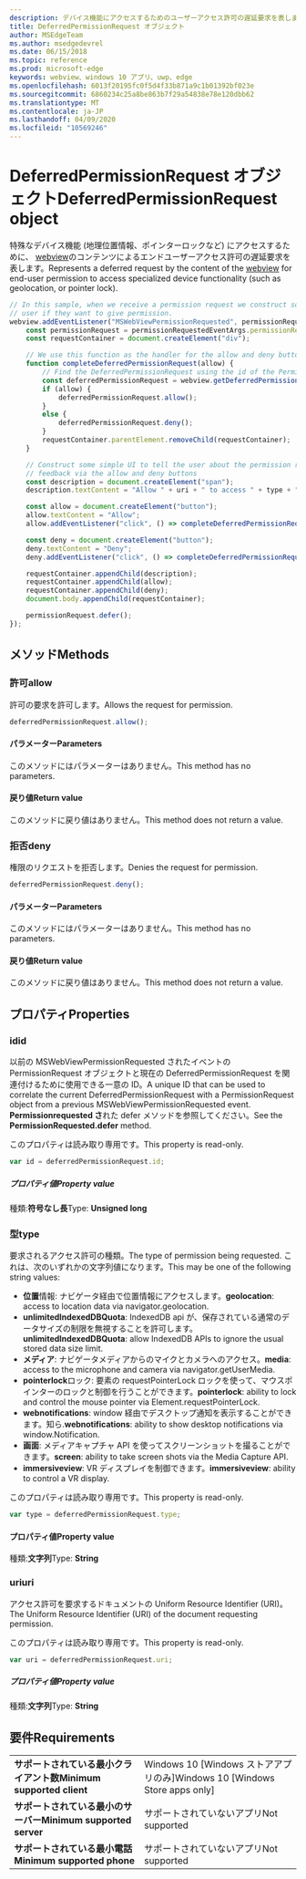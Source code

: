 ```yaml
---
description: デバイス機能にアクセスするためのユーザーアクセス許可の遅延要求を表します。
title: DeferredPermissionRequest オブジェクト
author: MSEdgeTeam
ms.author: msedgedevrel
ms.date: 06/15/2018
ms.topic: reference
ms.prod: microsoft-edge
keywords: webview、windows 10 アプリ、uwp、edge
ms.openlocfilehash: 6013f20195fc0f5d4f33b871a9c1b01392bf023e
ms.sourcegitcommit: 6860234c25a8be863b7f29a54838e78e120dbb62
ms.translationtype: MT
ms.contentlocale: ja-JP
ms.lasthandoff: 04/09/2020
ms.locfileid: "10569246"
---
```

# <span data-ttu-id="d8db0-104">DeferredPermissionRequest オブジェクト</span><span class="sxs-lookup"><span data-stu-id="d8db0-104">DeferredPermissionRequest object</span></span>

<span data-ttu-id="d8db0-105">特殊なデバイス機能 (地理位置情報、ポインターロックなど) にアクセスするために、 [webview](../webview.md)のコンテンツによるエンドユーザーアクセス許可の遅延要求を表します。</span><span class="sxs-lookup"><span data-stu-id="d8db0-105">Represents a deferred request by the content of the [webview](../webview.md) for end-user permission to access specialized device functionality (such as geolocation, or pointer lock).</span></span>

```js
// In this sample, when we receive a permission request we construct some basic UI to ask the
// user if they want to give permission.
webview.addEventListener("MSWebViewPermissionRequested", permissionRequestedEventArgs => {
    const permissionRequest = permissionRequestedEventArgs.permissionRequest;
    const requestContainer = document.createElement("div");

    // We use this function as the handler for the allow and deny buttons.
    function completeDeferredPermissionRequest(allow) {
        // Find the DeferredPermissionRequest using the id of the PermissionRequest we deferred.
        const deferredPermissionRequest = webview.getDeferredPermissionRequestById(permissionRequest.id);
        if (allow) {
            deferredPermissionRequest.allow();
        }
        else {
            deferredPermissionRequest.deny();
        }
        requestContainer.parentElement.removeChild(requestContainer);
    }

    // Construct some simple UI to tell the user about the permission request and get their
    // feedback via the allow and deny buttons
    const description = document.createElement("span");
    description.textContent = "Allow " + uri + " to access " + type + "?";

    const allow = document.createElement("button");
    allow.textContent = "Allow";
    allow.addEventListener("click", () => completeDeferredPermissionRequest(true));

    const deny = document.createElement("button");
    deny.textContent = "Deny";
    deny.addEventListener("click", () => completeDeferredPermissionRequest(false));

    requestContainer.appendChild(description);
    requestContainer.appendChild(allow);
    requestContainer.appendChild(deny);
    document.body.appendChild(requestContainer);

    permissionRequest.defer();
});
```

## <span data-ttu-id="d8db0-106">メソッド</span><span class="sxs-lookup"><span data-stu-id="d8db0-106">Methods</span></span>

### <span data-ttu-id="d8db0-107">許可</span><span class="sxs-lookup"><span data-stu-id="d8db0-107">allow</span></span>

<span data-ttu-id="d8db0-108">許可の要求を許可します。</span><span class="sxs-lookup"><span data-stu-id="d8db0-108">Allows the request for permission.</span></span>

```js
deferredPermissionRequest.allow();
```

#### <span data-ttu-id="d8db0-109">パラメーター</span><span class="sxs-lookup"><span data-stu-id="d8db0-109">Parameters</span></span>

<span data-ttu-id="d8db0-110">このメソッドにはパラメーターはありません。</span><span class="sxs-lookup"><span data-stu-id="d8db0-110">This method has no parameters.</span></span>

#### <span data-ttu-id="d8db0-111">戻り値</span><span class="sxs-lookup"><span data-stu-id="d8db0-111">Return value</span></span>

<span data-ttu-id="d8db0-112">このメソッドに戻り値はありません。</span><span class="sxs-lookup"><span data-stu-id="d8db0-112">This method does not return a value.</span></span>

### <span data-ttu-id="d8db0-113">拒否</span><span class="sxs-lookup"><span data-stu-id="d8db0-113">deny</span></span>

<span data-ttu-id="d8db0-114">権限のリクエストを拒否します。</span><span class="sxs-lookup"><span data-stu-id="d8db0-114">Denies the request for permission.</span></span>

```js
deferredPermissionRequest.deny();
```

#### <span data-ttu-id="d8db0-115">パラメーター</span><span class="sxs-lookup"><span data-stu-id="d8db0-115">Parameters</span></span>

<span data-ttu-id="d8db0-116">このメソッドにはパラメーターはありません。</span><span class="sxs-lookup"><span data-stu-id="d8db0-116">This method has no parameters.</span></span>

#### <span data-ttu-id="d8db0-117">戻り値</span><span class="sxs-lookup"><span data-stu-id="d8db0-117">Return value</span></span>

<span data-ttu-id="d8db0-118">このメソッドに戻り値はありません。</span><span class="sxs-lookup"><span data-stu-id="d8db0-118">This method does not return a value.</span></span>

## <span data-ttu-id="d8db0-119">プロパティ</span><span class="sxs-lookup"><span data-stu-id="d8db0-119">Properties</span></span>

### <span data-ttu-id="d8db0-120">id</span><span class="sxs-lookup"><span data-stu-id="d8db0-120">id</span></span>

<span data-ttu-id="d8db0-121">以前の MSWebViewPermissionRequested されたイベントの PermissionRequest オブジェクトと現在の DeferredPermissionRequest を関連付けるために使用できる一意の ID。</span><span class="sxs-lookup"><span data-stu-id="d8db0-121">A unique ID that can be used to correlate the current DeferredPermissionRequest with a PermissionRequest object from a previous MSWebViewPermissionRequested event.</span></span> <span data-ttu-id="d8db0-122">**Permissionrequested さ**れた defer メソッドを参照してください。</span><span class="sxs-lookup"><span data-stu-id="d8db0-122">See the **PermissionRequested.defer** method.</span></span>

<span data-ttu-id="d8db0-123">このプロパティは読み取り専用です。</span><span class="sxs-lookup"><span data-stu-id="d8db0-123">This property is read-only.</span></span>

```js
var id = deferredPermissionRequest.id;
```

##### <span data-ttu-id="d8db0-124">プロパティ値</span><span class="sxs-lookup"><span data-stu-id="d8db0-124">Property value</span></span>

<span data-ttu-id="d8db0-125">種類:**符号なし長**</span><span class="sxs-lookup"><span data-stu-id="d8db0-125">Type: **Unsigned long**</span></span>

### <span data-ttu-id="d8db0-126">型</span><span class="sxs-lookup"><span data-stu-id="d8db0-126">type</span></span>

<span data-ttu-id="d8db0-127">要求されるアクセス許可の種類。</span><span class="sxs-lookup"><span data-stu-id="d8db0-127">The type of permission being requested.</span></span> <span data-ttu-id="d8db0-128">これは、次のいずれかの文字列値になります。</span><span class="sxs-lookup"><span data-stu-id="d8db0-128">This may be one of the following string values:</span></span>

- <span data-ttu-id="d8db0-129">**位置**情報: ナビゲータ経由で位置情報にアクセスします。</span><span class="sxs-lookup"><span data-stu-id="d8db0-129">**geolocation**: access to location data via navigator.geolocation.</span></span>
- <span data-ttu-id="d8db0-130">**unlimitedIndexedDBQuota**: IndexedDB api が、保存されている通常のデータサイズの制限を無視することを許可します。</span><span class="sxs-lookup"><span data-stu-id="d8db0-130">**unlimitedIndexedDBQuota**: allow IndexedDB APIs to ignore the usual stored data size limit.</span></span>
- <span data-ttu-id="d8db0-131">**メディア**: ナビゲータメディアからのマイクとカメラへのアクセス。</span><span class="sxs-lookup"><span data-stu-id="d8db0-131">**media**: access to the microphone and camera via navigator.getUserMedia.</span></span>
- <span data-ttu-id="d8db0-132">**pointerlock**ロック: 要素の requestPointerLock ロックを使って、マウスポインターのロックと制御を行うことができます。</span><span class="sxs-lookup"><span data-stu-id="d8db0-132">**pointerlock**: ability to lock and control the mouse pointer via Element.requestPointerLock.</span></span>
- <span data-ttu-id="d8db0-133">**webnotifications**: window 経由でデスクトップ通知を表示することができます。知ら.</span><span class="sxs-lookup"><span data-stu-id="d8db0-133">**webnotifications**: ability to show desktop notifications via window.Notification.</span></span>
- <span data-ttu-id="d8db0-134">**画面**: メディアキャプチャ API を使ってスクリーンショットを撮ることができます。</span><span class="sxs-lookup"><span data-stu-id="d8db0-134">**screen**: ability to take screen shots via the Media Capture API.</span></span>
- <span data-ttu-id="d8db0-135">**immersiveview**: VR ディスプレイを制御できます。</span><span class="sxs-lookup"><span data-stu-id="d8db0-135">**immersiveview**: ability to control a VR display.</span></span>

<span data-ttu-id="d8db0-136">このプロパティは読み取り専用です。</span><span class="sxs-lookup"><span data-stu-id="d8db0-136">This property is read-only.</span></span>

```js
var type = deferredPermissionRequest.type;
```

#### <span data-ttu-id="d8db0-137">プロパティ値</span><span class="sxs-lookup"><span data-stu-id="d8db0-137">Property value</span></span>

<span data-ttu-id="d8db0-138">種類:**文字列**</span><span class="sxs-lookup"><span data-stu-id="d8db0-138">Type: **String**</span></span>

### <span data-ttu-id="d8db0-139">uri</span><span class="sxs-lookup"><span data-stu-id="d8db0-139">uri</span></span>

<span data-ttu-id="d8db0-140">アクセス許可を要求するドキュメントの Uniform Resource Identifier (URI)。</span><span class="sxs-lookup"><span data-stu-id="d8db0-140">The Uniform Resource Identifier (URI) of the document requesting permission.</span></span>

<span data-ttu-id="d8db0-141">このプロパティは読み取り専用です。</span><span class="sxs-lookup"><span data-stu-id="d8db0-141">This property is read-only.</span></span>

```js
var uri = deferredPermissionRequest.uri;
```

##### <span data-ttu-id="d8db0-142">プロパティ値</span><span class="sxs-lookup"><span data-stu-id="d8db0-142">Property value</span></span>

<span data-ttu-id="d8db0-143">種類:**文字列**</span><span class="sxs-lookup"><span data-stu-id="d8db0-143">Type: **String**</span></span>

## <span data-ttu-id="d8db0-144">要件</span><span class="sxs-lookup"><span data-stu-id="d8db0-144">Requirements</span></span>

|                                           |                                      |
|-------------------------------------------|--------------------------------------|
| <strong><span data-ttu-id="d8db0-145">サポートされている最小クライアント数</span><span class="sxs-lookup"><span data-stu-id="d8db0-145">Minimum supported client</span></span></strong> | <span data-ttu-id="d8db0-146">Windows 10 [Windows ストアアプリのみ]</span><span class="sxs-lookup"><span data-stu-id="d8db0-146">Windows 10 [Windows Store apps only]</span></span> |
| <strong><span data-ttu-id="d8db0-147">サポートされている最小のサーバー</span><span class="sxs-lookup"><span data-stu-id="d8db0-147">Minimum supported server</span></span></strong> |            <span data-ttu-id="d8db0-148">サポートされていないアプリ</span><span class="sxs-lookup"><span data-stu-id="d8db0-148">Not supported</span></span>             |
| <strong><span data-ttu-id="d8db0-149">サポートされている最小電話</span><span class="sxs-lookup"><span data-stu-id="d8db0-149">Minimum supported phone</span></span></strong>  |            <span data-ttu-id="d8db0-150">サポートされていないアプリ</span><span class="sxs-lookup"><span data-stu-id="d8db0-150">Not supported</span></span>             |
